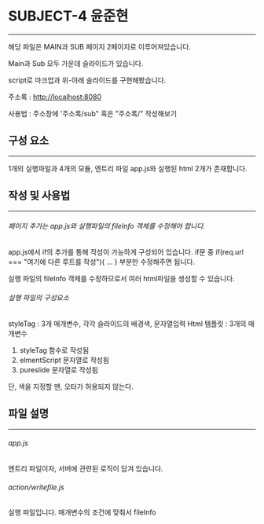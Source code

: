 # SUBJECT-4 윤준현
---
해당 파일은 MAIN과 SUB 페이지 2페이지로 이루어져있습니다.

Main과 Sub 모두 가운데 슬라이드가 있습니다. 

script로 마크업과 위-아래 슬라이드를 구현해봤습니다.



주소록 : <http://localhost:8080>

사용법 : 주소창에 '주소록/sub" 혹은 "주소록/" 작성해보기


## 구성 요소
---
1개의 실행파일과 4개의 모듈, 엔트리 파일 app.js와 실행된 html 2개가 존재합니다.


## 작성 및 사용법
---
###### 페이지 추가는 app.js와 실행파일의 fileInfo 객체를 수정해야 합니다.

app.js에서 if의 추가를 통해 작성이 가능하게 구성되어 있습니다.
if문 중 if(req.url === "여기에 다른 루트를 작성"){ ... } 부분만 수정해주면 됩니다.

실행 파일의 fileInfo 객체를 수정하므로서 여러 html파일을 생성할 수 있습니다.



###### 실행 파일의 구성요소

styleTag : 3개 매개변수, 각각 슬라이드의 배경색, 문자열입력
Html 템플릿 : 3개의 매개변수
  1. styleTag 함수로 작성됨
  2. elmentScript 문자열로 작성됨
  3. pureslide 문자열로 작성됨

단, 색을 지정할 땐, 오타가 허용되지 않는다.



## 파일 설명
---
###### app.js
엔트리 파일이자, 서버에 관련된 로직이 담겨 있습니다.


###### action/writefile.js
실행 파일입니다. 매개변수의 조건에 맞춰서 fileInfo


